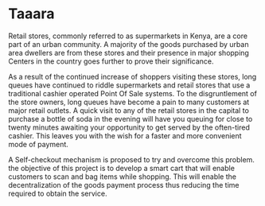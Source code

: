 # Taaara

Retail stores, commonly referred to as supermarkets in Kenya, are a core part of an urban community. A majority of the goods purchased by urban area dwellers are from these stores and their presence in major shopping Centers in the country goes further to prove their significance.

As a result of the continued increase of shoppers visiting these stores, long queues have continued to riddle supermarkets and retail stores that use a traditional cashier operated Point Of Sale systems. To the disgruntlement of the store owners, long queues have become a pain to many customers at major retail outlets. A quick visit to any of the retail stores in the capital to purchase a bottle of soda in the evening will have you queuing for close to twenty minutes awaiting your opportunity to get served by the often-tired cashier. This leaves you with the wish for a faster and more convenient mode of payment.

A Self-checkout mechanism is proposed to try and overcome this problem. the objective of this project is to develop a smart cart that will enable customers to scan and bag items while shopping.  This will enable the decentralization of the goods payment process thus reducing the time required to obtain the service.
